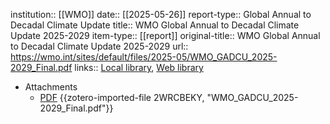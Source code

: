 institution:: [[WMO]]
date:: [[2025-05-26]]
report-type:: Global Annual to Decadal Climate Update
title:: WMO Global Annual to Decadal Climate Update 2025-2029
item-type:: [[report]]
original-title:: WMO Global Annual to Decadal Climate Update 2025-2029
url:: https://wmo.int/sites/default/files/2025-05/WMO_GADCU_2025-2029_Final.pdf
links:: [Local library](zotero://select/library/items/ZGUVTCKS), [Web library](https://www.zotero.org/users/46463/items/ZGUVTCKS)

- Attachments
	- [PDF](zotero://select/library/items/2WRCBEKY) {{zotero-imported-file 2WRCBEKY, "WMO_GADCU_2025-2029_Final.pdf"}}